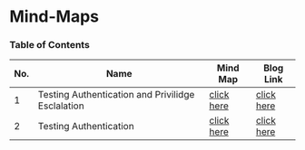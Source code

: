 # Mind-Maps

### Table of Contents

| No. | Name                                              | Mind Map                                                                                                                   | Blog Link                            |
| --- | ------------------------------------------------- | -------------------------------------------------------------------------------------------------------------------------- | ------------------------------------ |
| 1   | Testing Authentication and Privilidge Esclalation | [click here](https://github.com/ehsaanqazi/Mind-Maps/blob/master/Access%20Control%20and%20%20Privilidege%20Escalation.png) | [click here](https://ehsaanqazi.com) |
| 2   | Testing Authentication                            | [click here](https://github.com/ehsaanqazi/Mind-Maps/blob/master/Authentication.png)                                       | [click here](https://ehsaanqazi.com) |
